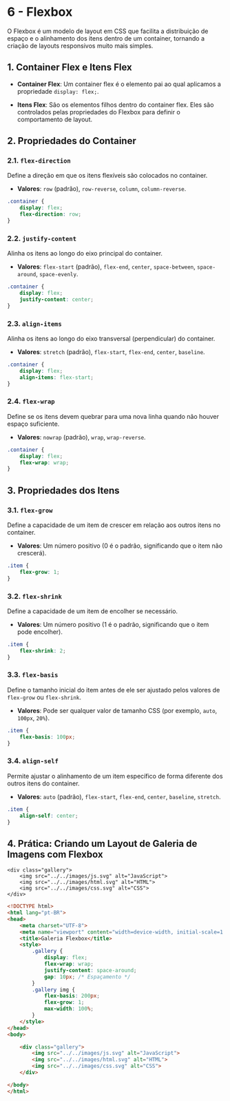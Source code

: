 # 6 - Flexbox

O Flexbox é um modelo de layout em CSS que facilita a distribuição de espaço e o alinhamento dos itens dentro de um container, tornando a criação de layouts responsivos muito mais simples.

## 1. Container Flex e Itens Flex

- **Container Flex**: Um container flex é o elemento pai ao qual aplicamos a propriedade `display: flex;`.
  
- **Itens Flex**: São os elementos filhos dentro do container flex. Eles são controlados pelas propriedades do Flexbox para definir o comportamento de layout.

## 2. Propriedades do Container

### 2.1. `flex-direction`

Define a direção em que os itens flexíveis são colocados no container.

- **Valores**: `row` (padrão), `row-reverse`, `column`, `column-reverse`.

```css
.container {
    display: flex;
    flex-direction: row;
}
```

### 2.2. `justify-content`

Alinha os itens ao longo do eixo principal do container.

- **Valores**: `flex-start` (padrão), `flex-end`, `center`, `space-between`, `space-around`, `space-evenly`.

```css
.container {
    display: flex;
    justify-content: center;
}
```

### 2.3. `align-items`

Alinha os itens ao longo do eixo transversal (perpendicular) do container.

- **Valores**: `stretch` (padrão), `flex-start`, `flex-end`, `center`, `baseline`.

```css
.container {
    display: flex;
    align-items: flex-start;
}
```

### 2.4. `flex-wrap`

Define se os itens devem quebrar para uma nova linha quando não houver espaço suficiente.

- **Valores**: `nowrap` (padrão), `wrap`, `wrap-reverse`.

```css
.container {
    display: flex;
    flex-wrap: wrap;
}
```

## 3. Propriedades dos Itens

### 3.1. `flex-grow`

Define a capacidade de um item de crescer em relação aos outros itens no container.

- **Valores**: Um número positivo (0 é o padrão, significando que o item não crescerá).

```css
.item {
    flex-grow: 1;
}
```

### 3.2. `flex-shrink`

Define a capacidade de um item de encolher se necessário.

- **Valores**: Um número positivo (1 é o padrão, significando que o item pode encolher).

```css
.item {
    flex-shrink: 2;
}
```

### 3.3. `flex-basis`

Define o tamanho inicial do item antes de ele ser ajustado pelos valores de `flex-grow` ou `flex-shrink`.

- **Valores**: Pode ser qualquer valor de tamanho CSS (por exemplo, `auto`, `100px`, `20%`).

```css
.item {
    flex-basis: 100px;
}
```

### 3.4. `align-self`

Permite ajustar o alinhamento de um item específico de forma diferente dos outros itens do container.

- **Valores**: `auto` (padrão), `flex-start`, `flex-end`, `center`, `baseline`, `stretch`.

```css
.item {
    align-self: center;
}
```

## 4. Prática: Criando um Layout de Galeria de Imagens com Flexbox

<!DOCTYPE html>
<html lang="pt-BR">
<head>
    <meta charset="UTF-8">
    <meta name="viewport" content="width=device-width, initial-scale=1.0">
    <title>Galeria Flexbox</title>
    <style>
        .gallery {
            display: flex;
            flex-wrap: wrap;
            justify-content: space-around;
            gap: 10px; /* Espaçamento entre as imagens */
        }
        .gallery img {
            flex-basis: 200px;
            flex-grow: 1;
            max-width: 100%;
        }
    </style>
</head>
<body>

    <div class="gallery">
        <img src="../../images/js.svg" alt="JavaScript">
        <img src="../../images/html.svg" alt="HTML">
        <img src="../../images/css.svg" alt="CSS">
    </div>

</body>
</html>

~~~html
<!DOCTYPE html>
<html lang="pt-BR">
<head>
    <meta charset="UTF-8">
    <meta name="viewport" content="width=device-width, initial-scale=1.0">
    <title>Galeria Flexbox</title>
    <style>
        .gallery {
            display: flex;
            flex-wrap: wrap;
            justify-content: space-around;
            gap: 10px; /* Espaçamento */
        }
        .gallery img {
            flex-basis: 200px;
            flex-grow: 1;
            max-width: 100%;
        }
    </style>
</head>
<body>

    <div class="gallery">
        <img src="../../images/js.svg" alt="JavaScript">
        <img src="../../images/html.svg" alt="HTML">
        <img src="../../images/css.svg" alt="CSS">
    </div>

</body>
</html>
~~~